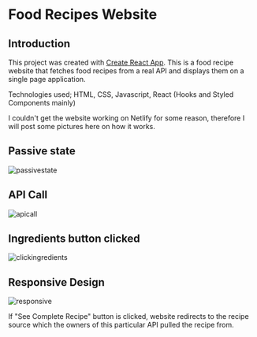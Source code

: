 # Food Recipes Website


## Introduction

This project was created with [Create React App](https://github.com/facebook/create-react-app). This is a food recipe website that fetches food recipes from a real API and displays them on a single page application.

Technologies used; HTML, CSS, Javascript, React (Hooks and Styled Components mainly) 

I couldn't get the website working on Netlify for some reason, therefore I will post some pictures here on how it works. 

## Passive state 

![passivestate](https://user-images.githubusercontent.com/84132596/127781883-98681d1e-2dc0-41eb-8738-86fa4fb334b2.png)

## API Call 

![apicall](https://user-images.githubusercontent.com/84132596/127781902-bbc90d7d-cc42-4f4d-a65a-1cc267adc1f8.png)


## Ingredients button clicked 

![clickingredients](https://user-images.githubusercontent.com/84132596/127781916-e3b597e7-1108-48fc-ada5-3dadd438c887.png)

## Responsive Design

![responsive](https://user-images.githubusercontent.com/84132596/127781921-3e328b2c-7a90-42dc-a2d1-ad7573ace797.png)

If "See Complete Recipe" button is clicked, website redirects to the recipe source which the owners of this particular API pulled the recipe from. 






